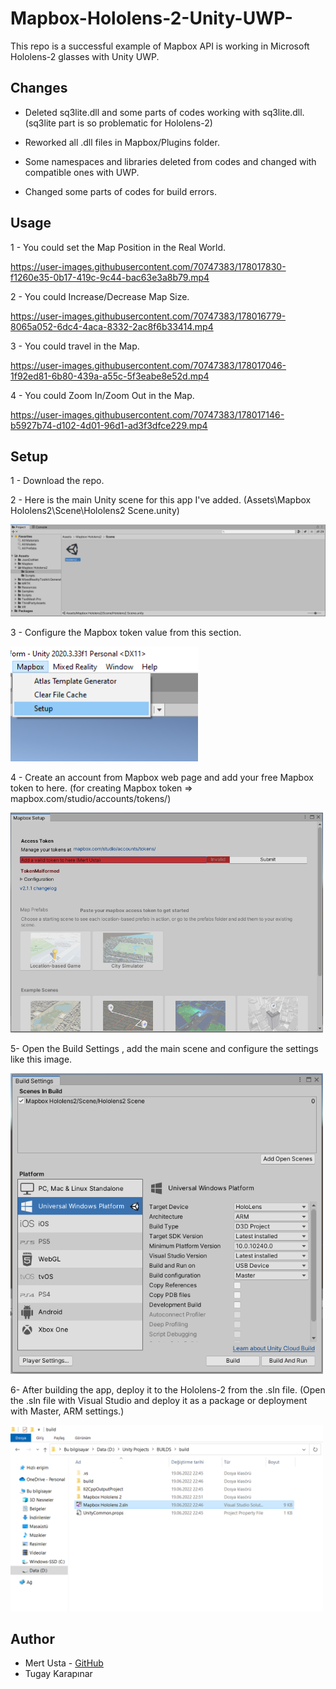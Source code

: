 # Mapbox-Hololens-2-Unity-UWP-
This repo is a successful example of Mapbox API is working in Microsoft Hololens-2 glasses with Unity UWP.

## Changes
- Deleted sq3lite.dll and some parts of codes working with sq3lite.dll.(sq3lite part is so problematic for Hololens-2)

- Reworked all .dll files in Mapbox/Plugins folder.

- Some namespaces and libraries deleted from codes and changed with compatible ones with UWP.

- Changed some parts of codes for build errors.

## Usage
 
1 - You could set the Map Position in the Real World.




https://user-images.githubusercontent.com/70747383/178017830-f1260e35-0b17-419c-9c44-bac63e3a8b79.mp4




2 - You could Increase/Decrease Map Size.



https://user-images.githubusercontent.com/70747383/178016779-8065a052-6dc4-4aca-8332-2ac8f6b33414.mp4


3 - You could travel in the Map.



https://user-images.githubusercontent.com/70747383/178017046-1f92ed81-6b80-439a-a55c-5f3eabe8e52d.mp4


4 - You could Zoom In/Zoom Out in the Map.



https://user-images.githubusercontent.com/70747383/178017146-b5927b74-d102-4d01-96d1-ad3f3dfce229.mp4




## Setup
1 - Download the repo.


2 - Here is the main Unity scene for this app I've added. (Assets\Mapbox Hololens2\Scene\Hololens2 Scene.unity)

  <img src="UserManual\SceneSS.PNG" width="800px" height="auto">


3 - Configure the Mapbox token value from this section.

  <img src="UserManual\Setup1SS.PNG" width="300px" height="auto">
  
4 - Create an account from Mapbox web page and add your free Mapbox token to here. (for creating Mapbox token => mapbox.com/studio/accounts/tokens/)

  <img src="UserManual\Setup2SS.PNG" width="500px" height="auto">
  
5- Open the Build Settings , add the main scene and configure the settings like this image.

  <img src="UserManual\BuildSettingsSS.PNG" width="500px" height="auto">
  
6- After building the app, deploy it to the Hololens-2 from the .sln file. (Open the .sln file with Visual Studio and deploy it as a package or deployment with Master, ARM settings.)

 <img src="UserManual\BuildSS1.PNG" width="500px" height="auto">

## Author

-   Mert Usta - [GitHub](https://github.com/mertusta1996)
-   Tugay Karapınar
